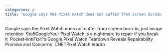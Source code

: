 ```yaml
---
categories: a
title: "Google says the Pixel Watch does not suffer from screen burnin just image retention  9to5Google"
---
```

Google says the Pixel Watch does not suffer from screen burn-in, just image retention&nbsp;&nbsp;9to5GoogleYour Pixel Watch is a nightmare to repair if you break it&nbsp;&nbsp;Pocket-lintiFixit"s Google Pixel Watch Teardown Reveals Repairability Promise and Concerns&nbsp;&nbsp;CNETPixel Watch teardo